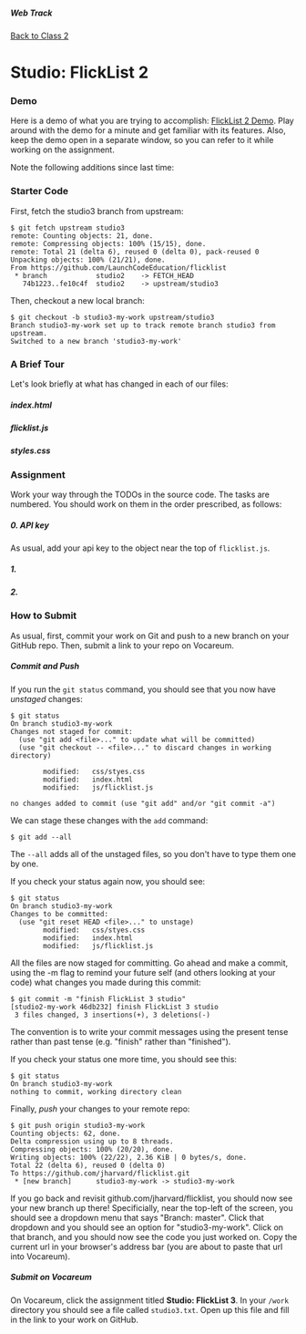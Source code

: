 ##### Web Track
[Back to Class 2](../../class2)

# Studio: FlickList 2



### Demo

Here is a demo of what you are trying to accomplish: <a href="http://htmlpreview.github.io/?https://github.com/LaunchCodeEducation/flicklist/blob/f3dae711763c73f56267ac35e076c56383183829/index.html" target="_blank">FlickList 2 Demo</a>. Play around with the demo for a minute and get familiar with its features. Also, keep the demo open in a separate window, so you can refer to it while working on the assignment.

Note the following additions since last time:


### Starter Code

First, fetch the studio3 branch from upstream:

```nohighlight
$ git fetch upstream studio3
remote: Counting objects: 21, done.
remote: Compressing objects: 100% (15/15), done.
remote: Total 21 (delta 6), reused 0 (delta 0), pack-reused 0
Unpacking objects: 100% (21/21), done.
From https://github.com/LaunchCodeEducation/flicklist
 * branch            studio2    -> FETCH_HEAD
   74b1223..fe10c4f  studio2    -> upstream/studio3
```

Then, checkout a new local branch:

```nohighlight
$ git checkout -b studio3-my-work upstream/studio3
Branch studio3-my-work set up to track remote branch studio3 from upstream.
Switched to a new branch 'studio3-my-work'
```

### A Brief Tour


Let's look briefly at what has changed in each of our files:

##### index.html

##### flicklist.js

##### styles.css

### Assignment

Work your way through the TODOs in the source code. The tasks are numbered. You should work on them in the order prescribed, as follows:

##### 0. API key

As usual, add your api key to the object near the top of `flicklist.js`.

##### 1. 

##### 2. 

### How to Submit

As usual, first, commit your work on Git and push to a new branch on your GitHub repo. Then, submit a link to your repo on Vocareum.

##### Commit and Push

If you run the `git status` command, you should see that you now have *unstaged* changes:

```nohighlight
$ git status
On branch studio3-my-work
Changes not staged for commit:
  (use "git add <file>..." to update what will be committed)
  (use "git checkout -- <file>..." to discard changes in working directory)
      
        modified:   css/styes.css
        modified:   index.html
        modified:   js/flicklist.js

no changes added to commit (use "git add" and/or "git commit -a")
```

We can stage these changes with the `add` command:

```nohighlight
$ git add --all
```

The `--all` adds all of the unstaged files, so you don't have to type them one by one.

If you check your status again now, you should see:

```nohighlight
$ git status
On branch studio3-my-work
Changes to be committed:
  (use "git reset HEAD <file>..." to unstage)
        modified:   css/styes.css
        modified:   index.html
        modified:   js/flicklist.js
```

All the files are now staged for committing. Go ahead and make a commit, using the -m flag to remind your future self (and others looking at your code) what changes you made during this commit:

```nohighlight
$ git commit -m "finish FlickList 3 studio"
[studio2-my-work 46db232] finish FlickList 3 studio
 3 files changed, 3 insertions(+), 3 deletions(-)
```

The convention is to write your commit messages using the present tense rather than past tense (e.g. "finish" rather than "finished").

If you check your status one more time, you should see this:

```nohighlight
$ git status
On branch studio3-my-work
nothing to commit, working directory clean
```

Finally, *push* your changes to your remote repo:

```nohighlight
$ git push origin studio3-my-work
Counting objects: 62, done.
Delta compression using up to 8 threads.
Compressing objects: 100% (20/20), done.
Writing objects: 100% (22/22), 2.36 KiB | 0 bytes/s, done.
Total 22 (delta 6), reused 0 (delta 0)
To https://github.com/jharvard/flicklist.git
 * [new branch]      studio3-my-work -> studio3-my-work
```

If you go back and revisit github.com/jharvard/flicklist, you should now see your new branch up there! Specificially, near the top-left of the screen, you should see a dropdown menu that says "Branch: master". Click that dropdown and you should see an option for "studio3-my-work". Click on that branch, and you should now see the code you just worked on. Copy the current url in your browser's address bar (you are about to paste that url into Vocareum).

##### Submit on Vocareum

On Vocareum, click the assignment titled **Studio: FlickList 3**. In your `/work` directory you should see a file called `studio3.txt`. Open up this file and fill in the link to your work on GitHub.

